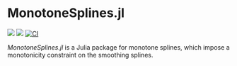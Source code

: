 # MonotoneSplines.jl

[![](https://img.shields.io/badge/docs-stable-blue.svg)](https://szcf-weiya.github.io/MonotoneSplines.jl/stable)
[![](https://img.shields.io/badge/docs-dev-blue.svg)](https://szcf-weiya.github.io/MonotoneSplines.jl/dev)
[![CI](https://github.com/szcf-weiya/MonotoneSplines.jl/actions/workflows/ci.yml/badge.svg)](https://github.com/szcf-weiya/MonotoneSplines.jl/actions/workflows/ci.yml)

*MonotoneSplines.jl* is a Julia package for monotone splines, which impose a monotonicity constraint on the smoothing splines. 